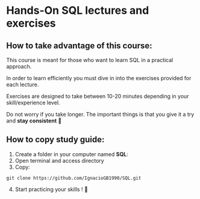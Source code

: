 # Hands-On SQL lectures and exercises


## How to take advantage of this course:

This course is meant for those who want to learn SQL in a practical approach. 

In order to learn efficiently you must dive in into the exercises provided for each lecture.

Exercises are designed to take between 10-20 minutes depending in your skill/experience level.

Do not worry if you take longer. The important things is that you give it a try and **stay consistent** 💪

## How to copy study guide:
1. Create a folder in your computer named **SQL**:
2. Open terminal and access directory
3. Copy:
~~~
git clone https://github.com/IgnacioGB1990/SQL.git
~~~
4. Start practicing your skills ! 🚀
